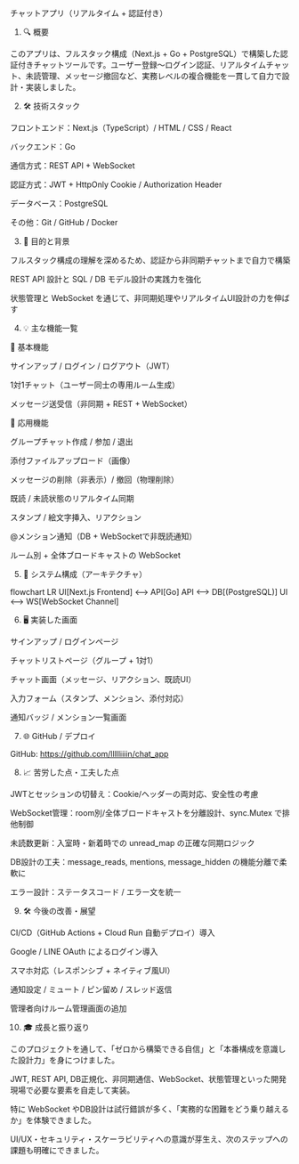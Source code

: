 チャットアプリ（リアルタイム + 認証付き）

1. 🔍 概要

このアプリは、フルスタック構成（Next.js + Go + PostgreSQL）で構築した認証付きチャットツールです。ユーザー登録〜ログイン認証、リアルタイムチャット、未読管理、メッセージ撤回など、実務レベルの複合機能を一貫して自力で設計・実装しました。

2. 🛠 技術スタック

フロントエンド：Next.js（TypeScript）/ HTML / CSS / React

バックエンド：Go

通信方式：REST API + WebSocket

認証方式：JWT + HttpOnly Cookie / Authorization Header

データベース：PostgreSQL

その他：Git / GitHub / Docker 

3. 🎯 目的と背景

フルスタック構成の理解を深めるため、認証から非同期チャットまで自力で構築

REST API 設計と SQL / DB モデル設計の実践力を強化

状態管理と WebSocket を通じて、非同期処理やリアルタイムUI設計の力を伸ばす

4. 💡 主な機能一覧

🔐 基本機能

サインアップ / ログイン / ログアウト（JWT）

1対1チャット（ユーザー同士の専用ルーム生成）

メッセージ送受信（非同期 + REST + WebSocket）

🚀 応用機能

グループチャット作成 / 参加 / 退出

添付ファイルアップロード（画像）

メッセージの削除（非表示）/ 撤回（物理削除）

既読 / 未読状態のリアルタイム同期

スタンプ / 絵文字挿入、リアクション

@メンション通知（DB + WebSocketで非既読通知）

ルーム別 + 全体ブロードキャストの WebSocket

5. 🧱 システム構成（アーキテクチャ）

flowchart LR
    UI[Next.js Frontend] <--> API[Go]
    API <--> DB[(PostgreSQL)]
    UI <--> WS[WebSocket Channel]

6. 🖥️ 実装した画面

サインアップ / ログインページ

チャットリストページ（グループ + 1対1）

チャット画面（メッセージ、リアクション、既読UI）

入力フォーム（スタンプ、メンション、添付対応）

通知バッジ / メンション一覧画面

7. 🌐 GitHub / デプロイ

GitHub: https://github.com/llllliiiin/chat_app

8. 📈 苦労した点・工夫した点

JWTとセッションの切替え：Cookie/ヘッダーの両対応、安全性の考慮

WebSocket管理：room別/全体ブロードキャストを分離設計、sync.Mutex で排他制御

未読数更新：入室時・新着時での unread_map の正確な同期ロジック

DB設計の工夫：message_reads, mentions, message_hidden の機能分離で柔軟に

エラー設計：ステータスコード / エラー文を統一

9. 🛠 今後の改善・展望

CI/CD（GitHub Actions + Cloud Run 自動デプロイ）導入

Google / LINE OAuth によるログイン導入

スマホ対応（レスポンシブ + ネイティブ風UI）

通知設定 / ミュート / ピン留め / スレッド返信

管理者向けルーム管理画面の追加

10. 🎓 成長と振り返り

このプロジェクトを通して、「ゼロから構築できる自信」と「本番構成を意識した設計力」を身につけました。

JWT, REST API, DB正規化、非同期通信、WebSocket、状態管理といった開発現場で必要な要素を自走して実装。

特に WebSocket やDB設計は試行錯誤が多く、「実務的な困難をどう乗り越えるか」を体験できました。

UI/UX・セキュリティ・スケーラビリティへの意識が芽生え、次のステップへの課題も明確にできました。

